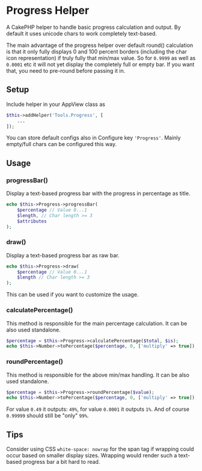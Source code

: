 # Progress Helper

A CakePHP helper to handle basic progress calculation and output.
By default it uses unicode chars to work completely text-based.

The main advantage of the progress helper over default round() calculation is that it only fully displays
0 and 100 percent borders (including the char icon representation) if truly fully that min/max value.
So for `0.9999` as well as `0.0001` etc it will not yet display the completely full or empty bar.
If you want that, you need to pre-round before passing it in.


## Setup
Include helper in your AppView class as
```php
$this->addHelper('Tools.Progress', [
    ...
]);
```

You can store default configs also in Configure key `'Progress'`.
Mainly empty/full chars can be configured this way.

## Usage

### progressBar()
Display a text-based progress bar with the progress in percentage as title.
```php
echo $this->Progress->progressBar(
    $percentage // Value 0...1
    $length, // Char length >= 3 
    $attributes
);
```

### draw()
Display a text-based progress bar as raw bar.
```php
echo $this->Progress->draw(
    $percentage // Value 0...1
    $length // Char length >= 3 
);
```
This can be used if you want to customize the usage.

### calculatePercentage()

This method is responsible for the main percentage calculation.
It can be also used standalone.
```php 
$percentage = $this->Progress->calculatePercentage($total, $is);
echo $this->Number->toPercentage($percentage, 0, ['multiply' => true]);
```

### roundPercentage()

This method is responsible for the above min/max handling.
It can be also used standalone.
```php 
$percentage = $this->Progress->roundPercentage($value);
echo $this->Number->toPercentage($percentage, 0, ['multiply' => true]);
```
For value `0.49` it outputs: `49%`, for value `0.0001` it outputs `1%`.
And of course `0.99999` should still be "only" `99%`.

## Tips

Consider using CSS `white-space: nowrap` for the span tag if wrapping could occur based on smaller display sizes.
Wrapping would render such a text-based progress bar a bit hard to read.
